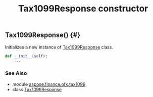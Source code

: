 ﻿---
title: Tax1099Response constructor
second_title: Aspose.Finance for Python via .NET API References
description: 
type: docs
weight: 10
url: /python-net/aspose.finance.ofx.tax1099/tax1099response/__init__/
is_root: false
---

## Tax1099Response() {#}

Initializes a new instance of [Tax1099Response](/finance/python-net/aspose.finance.ofx.tax1099/tax1099response) class.



```python
def __init__(self):
    ...
```





### See Also
* module [aspose.finance.ofx.tax1099](../../)
* class [Tax1099Response](/finance/python-net/aspose.finance.ofx.tax1099/tax1099response)
